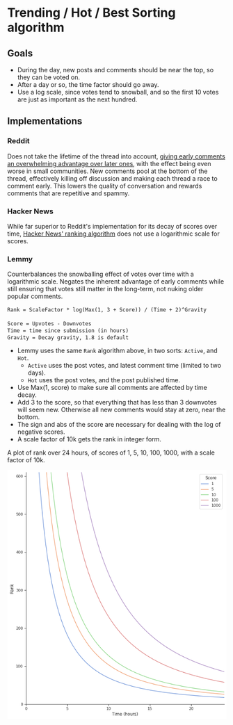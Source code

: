 # Trending / Hot / Best Sorting algorithm
## Goals
- During the day, new posts and comments should be near the top, so they can be voted on.
- After a day or so, the time factor should go away.
- Use a log scale, since votes tend to snowball, and so the first 10 votes are just as important as the next hundred.

## Implementations

### Reddit
Does not take the lifetime of the thread into account, [giving early comments an overwhelming advantage over later ones,](https://minimaxir.com/2016/11/first-comment/) with the effect being even worse in small communities. New comments pool at the bottom of the thread, effectively killing off discussion and making each thread a race to comment early.  This lowers the quality of conversation and rewards comments that are repetitive and spammy.

### Hacker News

While far superior to Reddit's implementation for its decay of scores over time, [Hacker News' ranking algorithm](https://medium.com/hacking-and-gonzo/how-hacker-news-ranking-algorithm-works-1d9b0cf2c08d) does not use a logarithmic scale for scores.

### Lemmy

Counterbalances the snowballing effect of votes over time with a logarithmic scale.  Negates the inherent advantage of early comments while still ensuring that votes still matter in the long-term, not nuking older popular comments.

```
Rank = ScaleFactor * log(Max(1, 3 + Score)) / (Time + 2)^Gravity

Score = Upvotes - Downvotes
Time = time since submission (in hours)
Gravity = Decay gravity, 1.8 is default
```
- Lemmy uses the same `Rank` algorithm above, in two sorts: `Active`, and `Hot`.
  - `Active` uses the post votes, and latest comment time (limited to two days).
  - `Hot` uses the post votes, and the post published time.
- Use Max(1, score) to make sure all comments are affected by time decay.
- Add 3 to the score, so that everything that has less than 3 downvotes will seem new. Otherwise all new comments would stay at zero, near the bottom.
- The sign and abs of the score are necessary for dealing with the log of negative scores.
- A scale factor of 10k gets the rank in integer form.

A plot of rank over 24 hours, of scores of 1, 5, 10, 100, 1000, with a scale factor of 10k.

![](rank_algorithm.png)
